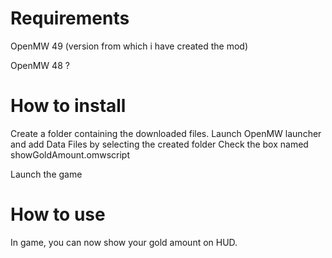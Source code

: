 # Requirements

OpenMW 49 (version from which i have created the mod)

OpenMW 48 ?

# How to install

Create a folder containing the downloaded files.
Launch OpenMW launcher and add Data Files by selecting the created folder
Check the box named showGoldAmount.omwscript

Launch the game

# How to use

In game, you can now show your gold amount on HUD.
